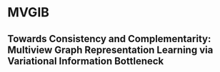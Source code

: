 # MVGIB
## Towards Consistency and Complementarity: Multiview Graph  Representation Learning via Variational Information Bottleneck
